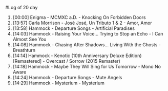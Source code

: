 #Log of 20 day

1. [00:00] Enigma - MCMXC a.D. - Knocking On Forbidden Doors
1. [13:57] Carla Morrison - José José, Un Tributo 1 & 2 - Amor, Amor
1. [13:58] Hammock - Departure Songs - Artificial Paradises
1. [14:03] Hammock - Raising Your Voice... Trying to Stop an Echo - I Can Almost See You
1. [14:08] Hammock - Chasing After Shadows... Living With the Ghosts - Breathturn
1. [14:14] Hammock - Kenotic (10th Anniversary Deluxe Edition) [Remastered] - Overcast / Sorrow (2015 Remaster)
1. [14:18] Hammock - Maybe They Will Sing for Us Tomorrow - Mono No Aware
1. [14:24] Hammock - Departure Songs - Mute Angels
1. [14:29] Hammock - Mysterium - Mysterium
